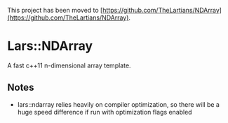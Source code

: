 This project has been moved to [https://github.com/TheLartians/NDArray](https://github.com/TheLartians/NDArray).

# Lars::NDArray
A fast c++11 n-dimensional array template. 

## Notes
- lars::ndarray relies heavily on compiler optimization, so there will be a huge speed difference if run with optimization flags enabled
